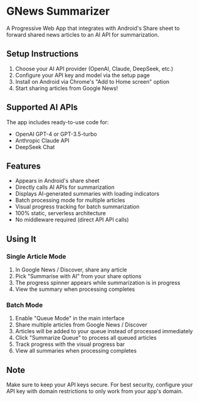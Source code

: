 # GNews Summarizer

A Progressive Web App that integrates with Android's Share sheet to forward shared news articles to an AI API for summarization.

## Setup Instructions

1. Choose your AI API provider (OpenAI, Claude, DeepSeek, etc.)
2. Configure your API key and model via the setup page
3. Install on Android via Chrome's "Add to Home screen" option
4. Start sharing articles from Google News!

## Supported AI APIs

The app includes ready-to-use code for:
- OpenAI GPT-4 or GPT-3.5-turbo
- Anthropic Claude API
- DeepSeek Chat

## Features

- Appears in Android's share sheet
- Directly calls AI APIs for summarization
- Displays AI-generated summaries with loading indicators
- Batch processing mode for multiple articles
- Visual progress tracking for batch summarization
- 100% static, serverless architecture
- No middleware required (direct API API calls)

## Using It

### Single Article Mode
1. In Google News / Discover, share any article
2. Pick "Summarise with AI" from your share options
3. The progress spinner appears while summarization is in progress
4. View the summary when processing completes

### Batch Mode
1. Enable "Queue Mode" in the main interface
2. Share multiple articles from Google News / Discover
3. Articles will be added to your queue instead of processed immediately
4. Click "Summarize Queue" to process all queued articles
5. Track progress with the visual progress bar
6. View all summaries when processing completes

## Note
Make sure to keep your API keys secure. For best security, configure your API key with domain restrictions to only work from your app's domain.
